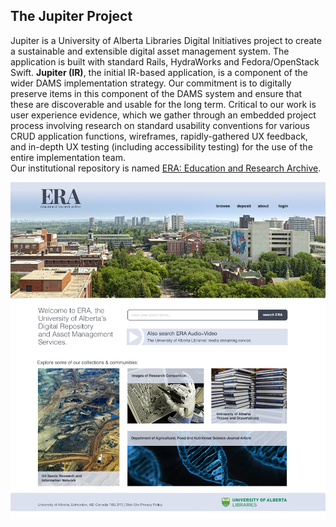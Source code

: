 ## The Jupiter Project 
Jupiter is a University of Alberta Libraries Digital Initiatives project to create a sustainable and extensible digital asset management system. The application is built with standard Rails, HydraWorks and Fedora/OpenStack Swift. **Jupiter (IR)**, the initial IR-based application, is a component of the wider DAMS implementation strategy. Our commitment is to digitally preserve items in this component of the DAMS system and ensure that these are discoverable and usable for the long term. Critical to our work is user experience evidence, which we gather through an embedded project process involving research on standard usability conventions for various CRUD application functions, wireframes, rapidly-gathered UX feedback, and in-depth UX testing (including accessibility testing) for the use of the entire implementation team. <br>
Our institutional repository is named <a href="https://era.library.ualberta.ca" target=_blank>ERA: Education and Research Archive</a>.

![Jupiter Mockup](images/jupiter-mockup-first-edit.jpg)
